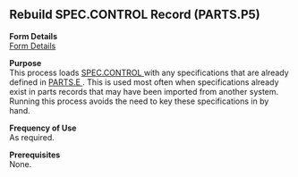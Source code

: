 ##  Rebuild SPEC.CONTROL Record (PARTS.P5)

<PageHeader />

**Form Details**  
[ Form Details ](PARTS-P5-1/README.md)   

**Purpose**  
This process loads [ SPEC.CONTROL ](../../../../rover/AP-OVERVIEW/AP-ENTRY/AP-E/AP-E-1/MSHIP-E/MSHIP-E-2/Parts-E/PARTS-E-1/SPEC-CONTROL) with any specifications that are already defined in [ PARTS.E ](../../ENG-ENTRY/PARTS-E) . This is used most often when specifications already exist in parts records that may have been imported from another system. Running this process avoids the need to key these specifications in by hand. 

**Frequency of Use**  
As required.

**Prerequisites**  
None.

<badge text= "Version 8.10.57" vertical="middle" />

<PageFooter />
